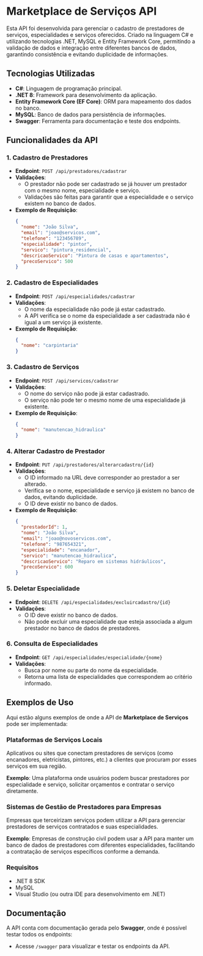 # Marketplace de Serviços API

Esta API foi desenvolvida para gerenciar o cadastro de prestadores de serviços, especialidades e serviços oferecidos. Criado na linguagem C# e utilizando tecnologias .NET, MySQL e Entity Framework Core, permitindo a validação de dados e integração entre diferentes bancos de dados, garantindo consistência e evitando duplicidade de informações.

## Tecnologias Utilizadas

- **C#**: Linguagem de programação principal.
- **.NET 8**: Framework para desenvolvimento da aplicação.
- **Entity Framework Core (EF Core)**: ORM para mapeamento dos dados no banco.
- **MySQL**: Banco de dados para persistência de informações.
- **Swagger**: Ferramenta para documentação e teste dos endpoints.

## Funcionalidades da API

### 1. **Cadastro de Prestadores**
- **Endpoint**: `POST /api/prestadores/cadastrar`
- **Validações**:
  - O prestador não pode ser cadastrado se já houver um prestador com o mesmo nome, especialidade e serviço.
  - Validações são feitas para garantir que a especialidade e o serviço existem no banco de dados.
- **Exemplo de Requisição**:
    ```json
    {
      "nome": "João Silva",
      "email": "joao@servicos.com",
      "telefone": "123456789",
      "especialidade": "pintor",
      "servico": "pintura_residencial",
      "descricaoServico": "Pintura de casas e apartamentos",
      "precoServico": 500
    }
    ```

### 2. **Cadastro de Especialidades**
- **Endpoint**: `POST /api/especialidades/cadastrar`
- **Validações**:
  - O nome da especialidade não pode já estar cadastrado.
  - A API verifica se o nome da especialidade a ser cadastrada não é igual a um serviço já existente.
- **Exemplo de Requisição**:
    ```json
    {
      "nome": "carpintaria"
    }
    ```

### 3. **Cadastro de Serviços**
- **Endpoint**: `POST /api/servicos/cadastrar`
- **Validações**:
  - O nome do serviço não pode já estar cadastrado.
  - O serviço não pode ter o mesmo nome de uma especialidade já existente.
- **Exemplo de Requisição**:
    ```json
    {
      "nome": "manutencao_hidraulica"
    }
    ```

### 4. **Alterar Cadastro de Prestador**
- **Endpoint**: `PUT /api/prestadores/alterarcadastro/{id}`
- **Validações**:
  - O ID informado na URL deve corresponder ao prestador a ser alterado.
  - Verifica se o nome, especialidade e serviço já existem no banco de dados, evitando duplicidade.
  - O ID deve existir no banco de dados.
- **Exemplo de Requisição**:
    ```json
    {
      "prestadorId": 1,
      "nome": "João Silva",
      "email": "joao@novoservicos.com",
      "telefone": "987654321",
      "especialidade": "encanador",
      "servico": "manutencao_hidraulica",
      "descricaoServico": "Reparo em sistemas hidráulicos",
      "precoServico": 600
    }
    ```

### 5. **Deletar Especialidade**
- **Endpoint**: `DELETE /api/especialidades/excluircadastro/{id}`
- **Validações**:
  - O ID deve existir no banco de dados.
  - Não pode excluir uma especialidade que esteja associada a algum prestador no banco de dados de prestadores.

### 6. **Consulta de Especialidades**
- **Endpoint**: `GET /api/especialidades/especialidade/{nome}`
- **Validações**:
  - Busca por nome ou parte do nome da especialidade.
  - Retorna uma lista de especialidades que correspondem ao critério informado.

## Exemplos de Uso

Aqui estão alguns exemplos de onde a API de **Marketplace de Serviços** pode ser implementada:

### Plataformas de Serviços Locais

Aplicativos ou sites que conectam prestadores de serviços (como encanadores, eletricistas, pintores, etc.) a clientes que procuram por esses serviços em sua região.

**Exemplo**: Uma plataforma onde usuários podem buscar prestadores por especialidade e serviço, solicitar orçamentos e contratar o serviço diretamente.

### Sistemas de Gestão de Prestadores para Empresas

Empresas que terceirizam serviços podem utilizar a API para gerenciar prestadores de serviços contratados e suas especialidades.

**Exemplo**: Empresas de construção civil podem usar a API para manter um banco de dados de prestadores com diferentes especialidades, facilitando a contratação de serviços específicos conforme a demanda.

### Requisitos

- .NET 8 SDK
- MySQL
- Visual Studio (ou outra IDE para desenvolvimento em .NET)

## Documentação

A API conta com documentação gerada pelo **Swagger**, onde é possível testar todos os endpoints:

- Acesse `/swagger` para visualizar e testar os endpoints da API.
